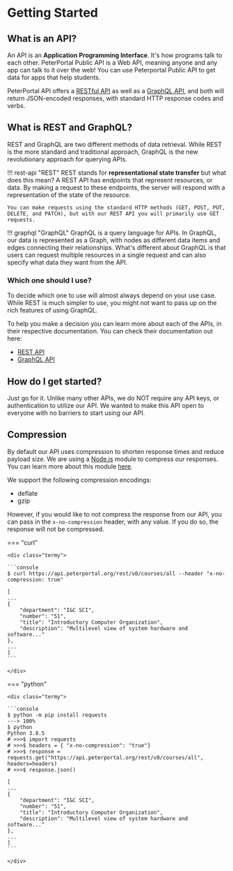 # Getting Started

## What is an API?
An API is an **Application Programming Interface**. It's how programs talk to each other. PeterPortal Public API is a Web API, meaning anyone and any app can talk to it over the web! You can use Peterportal Public API to get data for apps that help students.

PeterPortal API offers a [RESTful API](/docs/REST-API/start_here) as well as a [GraphQL API](/docs/GraphQL-API/start_here), and both will return JSON-encoded responses, with standard HTTP response codes and verbs. 

## What is REST and GraphQL?

REST and GraphQL are two different methods of data retrieval. While REST is the more standard and traditional approach, GraphQL is the new revolutionary approach for querying APIs. 

!!! rest-api "REST"
    REST stands for **representational state transfer** but what does this mean? A REST API has endpoints that represent resources, or data. By making a request to these endpoints, the server will respond with a representation of the state of the resource. 

    You can make requests using the standard HTTP methods (GET, POST, PUT, DELETE, and PATCH), but with our REST API you will primarily use GET requests.

!!! graphql "GraphQL"
    GraphQL is a query language for APIs. In GraphQL, our data is represented as a Graph, with nodes as different data items and edges connecting their relationships. What's different about GraphQL is that users can request multiple resources in a single request and can also specify what data they want from the API. 


### Which one should I use?
To decide which one to use will almost always depend on your use case. While REST is much simpler to use, you might not want to pass up on the rich features of using GraphQL. 

To help you make a decision you can learn more about each of the APIs, in their respective documentation. You can check their documentation out here: 

* [REST API](/docs/REST-API/start_here)  
* [GraphQL API](/docs/GraphQL-API/start_here)


## How do I get started?
Just go for it. Unlike many other APIs, we do NOT require any API keys, or authentication to utilize our API. We wanted to make this API open to everyone with no barriers to start using our API. 

## Compression
By default our API uses compression to shorten response times and reduce payload size. We are using a [Node.js](https://nodejs.org/en/) module to compress our responses. You can learn more about this module [here](https://github.com/expressjs/compression). 

We support the following compression encodings: 

 * deflate
 * gzip

However, if you would like to not compress the response from our API, you can pass in the `x-no-compression` header, with any value. If you do so, the response will not be compressed. 

=== "curl"

    <div class="termy">

    ```console
    $ curl https://api.peterportal.org/rest/v0/courses/all --header "x-no-compression: true"

    [
    ...
    {
        "department": "I&C SCI",
        "number": "51",
        "title": "Introductory Computer Organization",
        "description": "Multilevel view of system hardware and software..."
    },
    ...
    ]
    ```
    
    </div>

=== "python"

    <div class="termy">

    ```console
    $ python -m pip install requests
    ---> 100%
    $ python 
    Python 3.8.5 
    # >>>$ import requests
    # >>>$ headers = { "x-no-compression": "true"}
    # >>>$ response = requests.get("https://api.peterportal.org/rest/v0/courses/all", headers=headers)
    # >>>$ response.json()

    [
    ...
    {
        "department": "I&C SCI",
        "number": "51",
        "title": "Introductory Computer Organization",
        "description": "Multilevel view of system hardware and software..."
    },
    ...
    ]
    ```

    </div>




